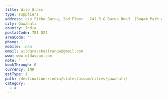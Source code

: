 ```yaml
---
title: Wild Grass
type: suppliers
address: c/o Sikha Barua, 2nd Floor   241 R G Barua Road  (Sugam Path corner)
city: Guwahati
country: India
postalCode: 781 024
areaCode: ''
phone: ''
mobile: .nan
email: wildgrasskaziranga@gmail.com
www: www.oldassam.com
note: '  '
bookThrough: 0
currency: INR
gstType: 1
path: /destinations/india/states/assam/cities/guwahati/
category:
  - A
---
```


